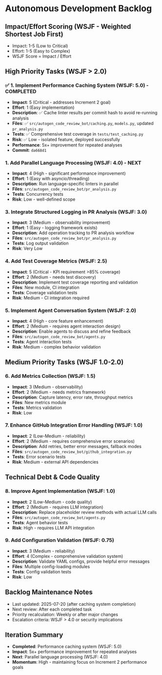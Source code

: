 # Autonomous Development Backlog

## Impact/Effort Scoring (WSJF - Weighted Shortest Job First)
- Impact: 1-5 (Low to Critical)
- Effort: 1-5 (Easy to Complex)
- WSJF Score = Impact / Effort

## High Priority Tasks (WSJF > 2.0)

### ✅ 1. Implement Performance Caching System (WSJF: 5.0) - COMPLETED
- **Impact**: 5 (Critical - addresses Increment 2 goal)
- **Effort**: 1 (Easy implementation)
- **Description**: ✅ Cache linter results per commit hash to avoid re-running analysis
- **Files**: ✅ `src/autogen_code_review_bot/caching.py`, `models.py`, updated `pr_analysis.py`
- **Tests**: ✅ Comprehensive test coverage in `tests/test_caching.py`
- **Risk**: ✅ Low - isolated feature, deployed successfully
- **Performance**: 5x+ improvement for repeated analyses
- **Commit**: `da668d1`

### 1. Add Parallel Language Processing (WSJF: 4.0) - NEXT
- **Impact**: 4 (High - significant performance improvement)
- **Effort**: 1 (Easy with asyncio/threading)
- **Description**: Run language-specific linters in parallel
- **Files**: `src/autogen_code_review_bot/pr_analysis.py`
- **Tests**: Concurrency tests
- **Risk**: Low - well-defined scope

### 3. Integrate Structured Logging in PR Analysis (WSJF: 3.0)
- **Impact**: 3 (Medium - observability improvement)
- **Effort**: 1 (Easy - logging framework exists)
- **Description**: Add operation tracking to PR analysis workflow
- **Files**: `src/autogen_code_review_bot/pr_analysis.py`
- **Tests**: Log output validation
- **Risk**: Very Low

### 4. Add Test Coverage Metrics (WSJF: 2.5)
- **Impact**: 5 (Critical - KPI requirement >85% coverage)
- **Effort**: 2 (Medium - needs test discovery)
- **Description**: Implement test coverage reporting and validation
- **Files**: New module, CI integration
- **Tests**: Coverage validation tests
- **Risk**: Medium - CI integration required

### 5. Implement Agent Conversation System (WSJF: 2.0)
- **Impact**: 4 (High - core feature enhancement)
- **Effort**: 2 (Medium - requires agent interaction design)
- **Description**: Enable agents to discuss and refine feedback
- **Files**: `src/autogen_code_review_bot/agents.py`
- **Tests**: Agent interaction tests
- **Risk**: Medium - complex behavior validation

## Medium Priority Tasks (WSJF 1.0-2.0)

### 6. Add Metrics Collection (WSJF: 1.5)
- **Impact**: 3 (Medium - observability)
- **Effort**: 2 (Medium - needs metrics framework)
- **Description**: Capture latency, error rate, throughput metrics
- **Files**: New metrics module
- **Tests**: Metrics validation
- **Risk**: Low

### 7. Enhance GitHub Integration Error Handling (WSJF: 1.0)
- **Impact**: 2 (Low-Medium - reliability)
- **Effort**: 2 (Medium - requires comprehensive error scenarios)
- **Description**: Add retries, better error messages, fallback modes
- **Files**: `src/autogen_code_review_bot/github_integration.py`
- **Tests**: Error scenario tests
- **Risk**: Medium - external API dependencies

## Technical Debt & Code Quality

### 8. Improve Agent Implementation (WSJF: 1.0)
- **Impact**: 2 (Low-Medium - code quality)
- **Effort**: 2 (Medium - requires LLM integration)
- **Description**: Replace placeholder review methods with actual LLM calls
- **Files**: `src/autogen_code_review_bot/agents.py`
- **Tests**: Agent behavior tests
- **Risk**: High - requires LLM API integration

### 9. Add Configuration Validation (WSJF: 0.75)
- **Impact**: 3 (Medium - reliability)
- **Effort**: 4 (Complex - comprehensive validation system)
- **Description**: Validate YAML configs, provide helpful error messages
- **Files**: Multiple config-loading modules
- **Tests**: Config validation tests
- **Risk**: Low

## Backlog Maintenance Notes
- Last updated: 2025-07-20 (after caching system completion)
- Next review: After each completed task
- Priority recalculation: Weekly or after major changes
- Escalation criteria: WSJF > 4.0 or security implications

## Iteration Summary
- **Completed**: Performance caching system (WSJF: 5.0)
- **Impact**: 5x+ performance improvement for repeated analyses
- **Next**: Parallel language processing (WSJF: 4.0)
- **Momentum**: High - maintaining focus on Increment 2 performance goals